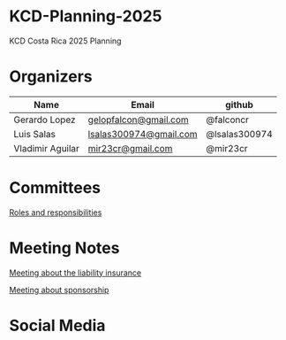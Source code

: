 # KCD-Planning-2025
KCD Costa Rica 2025 Planning

# Organizers

| Name          | Email    | github  |
| ------------- | ------------- |----------- |
| Gerardo Lopez | gelopfalcon@gmail.com   | @falconcr |
| Luis Salas    | lsalas300974@gmail.com  | @lsalas300974 |
| Vladimir Aguilar    | mir23cr@gmail.com  | @mir23cr |

# Committees
 [Roles and responsibilities](https://github.com/cloudnativecostarica/committees)

# Meeting Notes
[Meeting about the liability insurance](https://github.com/cloudnativecostarica/kcd-planning-2025/blob/main/insurance.md)

[Meeting about sponsorship](https://github.com/cloudnativecostarica/kcd-planning-2025/blob/main/sponsors_list.md)

# Social Media

